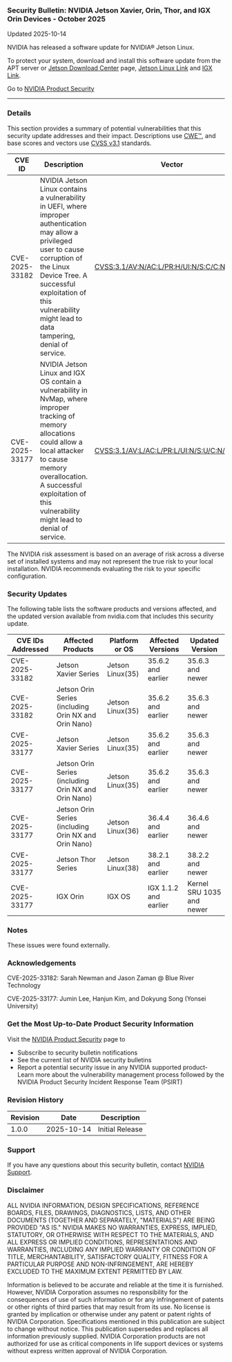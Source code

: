 ### Security Bulletin: NVIDIA Jetson Xavier, Orin, Thor, and IGX Orin Devices - October 2025

Updated 2025-10-14

NVIDIA has released a software update for NVIDIA® Jetson Linux.<br><div>To protect your system, download and install this software update from the APT server or <a href="https://developer.nvidia.com/embedded/downloads">Jetson Download Center</a> page, <a href="https://developer.nvidia.com/embedded/jetson-linux-archive">Jetson Linux Link</a> and <a href="https://developer.nvidia.com/igx-downloads?sortBy=igx_downloads%2Fsort%2Fdate%3Adesc">IGX Link</a>.</div>

Go to [NVIDIA Product Security](https://www.nvidia.com/security/)

_______________________________________________________________________________________________________________________________________________

### Details

This section provides a summary of potential vulnerabilities that this security update addresses and their impact. Descriptions use [CWE™](https://cwe.mitre.org/), and base scores and vectors use [CVSS v3.1](https://www.first.org/cvss/specification-document) standards.

| **CVE ID** | **Description** | **Vector** | **Base Score** | **Severity** | **CWE** | **Impacts** |
| ---------- | ---------------- | ---------- | -------------- | ------------ | -------- | ------------ |
| CVE-2025-33182 | NVIDIA Jetson Linux contains a vulnerability in UEFI, where improper authentication may allow a privileged user to cause corruption of the Linux Device Tree. A successful exploitation of this vulnerability might lead to data tampering, denial of service. | [CVSS:3.1/AV:N/AC:L/PR:H/UI:N/S:C/C:N/I:H/A:L](https://www.first.org/cvss/calculator/3.1#CVSS:3.1/AV:N/AC:L/PR:H/UI:N/S:C/C:N/I:H/A:L) | 7.6 | HIGH | [CWE-862](https://cwe.mitre.org/data/definitions/862.html) | Data Tampering, Denial of Service |
| CVE-2025-33177 | NVIDIA Jetson Linux and IGX OS contain a vulnerability in NvMap, where improper tracking of memory allocations could allow a local attacker to cause memory overallocation. A successful exploitation of this vulnerability might lead to denial of service. | [CVSS:3.1/AV:L/AC:L/PR:L/UI:N/S:U/C:N/I:N/A:H](https://www.first.org/cvss/calculator/3.1#CVSS:3.1/AV:L/AC:L/PR:L/UI:N/S:U/C:N/I:N/A:H) | 5.5 | MEDIUM | [CWE-400](https://cwe.mitre.org/data/definitions/400.html) | Denial of Service |

The NVIDIA risk assessment is based on an average of risk across a diverse set of installed systems and may not represent the true risk to your local installation. NVIDIA recommends evaluating the risk to your specific configuration.

### Security Updates

The following table lists the software products and versions affected, and the updated version available from nvidia.com that includes this security update.

| **CVE IDs Addressed** | **Affected Products** | **Platform or OS** | **Affected Versions** | **Updated Version** |
| --------------------- | --------------------- | ----------------- | --------------------- | ------------------- |
| CVE-2025-33182 | Jetson Xavier Series | Jetson Linux(35) | 35.6.2 and earlier | 35.6.3 and newer |
| CVE-2025-33182 | Jetson Orin Series (including Orin NX and Orin Nano) | Jetson Linux(35) | 35.6.2 and earlier | 35.6.3 and newer |
| CVE-2025-33177 | Jetson Xavier Series | Jetson Linux(35) | 35.6.2 and earlier | 35.6.3 and newer |
| CVE-2025-33177 | Jetson Orin Series (including Orin NX and Orin Nano) | Jetson Linux(35) | 35.6.2 and earlier | 35.6.3 and newer |
| CVE-2025-33177 | Jetson Orin Series (including Orin NX and Orin Nano) | Jetson Linux(36) | 36.4.4 and earlier | 36.4.6 and newer |
| CVE-2025-33177 | Jetson Thor Series | Jetson Linux(38) | 38.2.1 and earlier | 38.2.2 and newer |
| CVE-2025-33177 | IGX Orin | IGX OS | IGX 1.1.2 and earlier | Kernel SRU 1035 and newer |

### Notes

These issues were found externally.


### Acknowledgements

CVE-2025-33182: Sarah Newman and Jason Zaman @ Blue River Technology

CVE-2025-33177: Jumin Lee, Hanjun Kim, and Dokyung Song (Yonsei University)



### Get the Most Up-to-Date Product Security Information

Visit the [NVIDIA Product Security](https://www.nvidia.com/security/) page to

- Subscribe to security bulletin notifications
- See the current list of NVIDIA security bulletins
- Report a potential security issue in any NVIDIA supported product- Learn more about the vulnerability management process followed by the NVIDIA Product Security Incident Response Team (PSIRT)
### Revision History

| **Revision** | **Date** | **Description** |
| ------------ | -------- | --------------- |
| 1.0.0 | 2025-10-14 | Initial Release |

### Support
If you have any questions about this security bulletin, contact [NVIDIA Support](https://www.nvidia.com/object/support.html).

### Disclaimer
ALL NVIDIA INFORMATION, DESIGN SPECIFICATIONS, REFERENCE BOARDS, FILES, DRAWINGS, DIAGNOSTICS, LISTS, AND OTHER DOCUMENTS (TOGETHER AND SEPARATELY, "MATERIALS") ARE BEING PROVIDED "AS IS." NVIDIA MAKES NO WARRANTIES, EXPRESS, IMPLIED, STATUTORY, OR OTHERWISE WITH RESPECT TO THE MATERIALS, AND ALL EXPRESS OR IMPLIED CONDITIONS, REPRESENTATIONS AND WARRANTIES, INCLUDING ANY IMPLIED WARRANTY OR CONDITION OF TITLE, MERCHANTABILITY, SATISFACTORY QUALITY, FITNESS FOR A PARTICULAR PURPOSE AND NON-INFRINGEMENT, ARE HEREBY EXCLUDED TO THE MAXIMUM EXTENT PERMITTED BY LAW. 

Information is believed to be accurate and reliable at the time it is furnished. However, NVIDIA Corporation assumes no responsibility for the consequences of use of such information or for any infringement of patents or other rights of third parties that may result from its use. No license is granted by implication or otherwise under any patent or patent rights of NVIDIA Corporation. Specifications mentioned in this publication are subject to change without notice. This publication supersedes and replaces all information previously supplied. NVIDIA Corporation products are not authorized for use as critical components in life support devices or systems without express written approval of NVIDIA Corporation.
